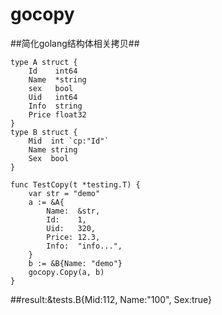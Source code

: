 # gocopy
##简化golang结构体相关拷贝##  

    type A struct {
        Id    int64
        Name  *string
        sex   bool
        Uid   int64
        Info  string
        Price float32
    }
    type B struct {
        Mid  int `cp:"Id"`
        Name string
        Sex  bool
    }
    
    func TestCopy(t *testing.T) {
        var str = "demo"
        a := &A{
            Name:  &str,
            Id:    1,
            Uid:   320,
            Price: 12.3,
            Info:  "info...",
        }
        b := &B{Name: "demo"}
        gocopy.Copy(a, b)
    }  
##result:&tests.B{Mid:112, Name:"100", Sex:true}  
